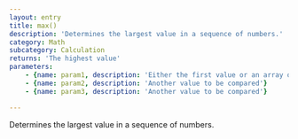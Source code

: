 ```yaml
---
layout: entry
title: max()
description: 'Determines the largest value in a sequence of numbers.'
category: Math
subcategory: Calculation
returns: 'The highest value'
parameters:
    - {name: param1, description: 'Either the first value or an array of Numbers'}
    - {name: param2, description: 'Another value to be compared'}
    - {name: param3, description: 'Another value to be compared'}

---
```

Determines the largest value in a sequence of numbers.